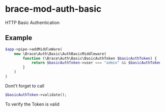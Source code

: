 # brace-mod-auth-basic
HTTP Basic Authentication



## Example

```php
$app->pipe->addMiddleWare(
    new \Brace\Auth\Basic\AuthBasicMiddleware(
        function (\Brace\Auth\Basic\BasicAuthToken $basicAuthToken) {
            return $basicAuthToken->user === "admin" && $basicAuthToken->passwd === "test"
        }
    )
)
```

Dont't forget to call

```php
$basicAuthToken->validate();
```

To verify the Token is valid
